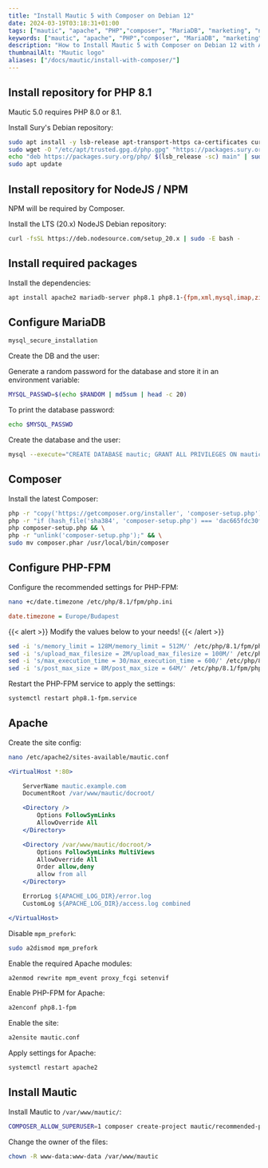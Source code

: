 ```yaml
---
title: "Install Mautic 5 with Composer on Debian 12"
date: 2024-03-19T03:18:31+01:00
tags: ["mautic", "apache", "PHP","composer", "MariaDB", "marketing", "newsletter", "email-marketing", "email-campaigns", "marketing-tools", "marketing-automation"]
keywords: ["mautic", "apache", "PHP","composer", "MariaDB", "marketing", "newsletter", "email-marketing", "email-campaigns", "marketing-tools", "marketing-automation"]
description: "How to Install Mautic 5 with Composer on Debian 12 with Apache, PHP-FPM and MariaDB"
thumbnailAlt: "Mautic logo"
aliases: ["/docs/mautic/install-with-composer/"]
---
```


## Install repository for PHP 8.1

Mautic 5.0 requires PHP 8.0 or 8.1.

Install Sury's Debian repository:

```bash
sudo apt install -y lsb-release apt-transport-https ca-certificates curl && \
sudo wget -O "/etc/apt/trusted.gpg.d/php.gpg" "https://packages.sury.org/php/apt.gpg" && \
echo "deb https://packages.sury.org/php/ $(lsb_release -sc) main" | sudo tee "/etc/apt/sources.list.d/php.list" && \
sudo apt update
```

## Install repository for NodeJS / NPM

NPM will be required by Composer.

Install the LTS (20.x) NodeJS Debian repository:

```bash
curl -fsSL https://deb.nodesource.com/setup_20.x | sudo -E bash -
```

## Install required packages

Install the dependencies:

```bash
apt install apache2 mariadb-server php8.1 php8.1-{fpm,xml,mysql,imap,zip,intl,curl,gd,mbstring,bcmath} nodejs unzip git
```

## Configure MariaDB

```bash
mysql_secure_installation
```

Create the DB and the user:

Generate a random password for the database and store it in an environment variable:

```bash
MYSQL_PASSWD=$(echo $RANDOM | md5sum | head -c 20)
```

To print the database password:

```bash
echo $MYSQL_PASSWD
```

Create the database and the user:

```bash
mysql --execute="CREATE DATABASE mautic; GRANT ALL PRIVILEGES ON mautic.* TO 'mautic'@'localhost' IDENTIFIED BY '${MYSQL_PASSWD}' WITH GRANT OPTION; FLUSH PRIVILEGES;"
```

## Composer

Install the latest Composer:

```bash
php -r "copy('https://getcomposer.org/installer', 'composer-setup.php');" && \
php -r "if (hash_file('sha384', 'composer-setup.php') === 'dac665fdc30fdd8ec78b38b9800061b4150413ff2e3b6f88543c636f7cd84f6db9189d43a81e5503cda447da73c7e5b6') { echo 'Installer verified'; } else { echo 'Installer corrupt'; unlink('composer-setup.php'); } echo PHP_EOL;" && \
php composer-setup.php && \
php -r "unlink('composer-setup.php');" && \
sudo mv composer.phar /usr/local/bin/composer
```

## Configure PHP-FPM

Configure the recommended settings for PHP-FPM:

```bash
nano +c/date.timezone /etc/php/8.1/fpm/php.ini
```

```ini
date.timezone = Europe/Budapest
```

{{< alert >}}
Modify the values below to your needs!
{{< /alert >}}

```bash
sed -i 's/memory_limit = 128M/memory_limit = 512M/' /etc/php/8.1/fpm/php.ini && \
sed -i 's/upload_max_filesize = 2M/upload_max_filesize = 100M/' /etc/php/8.1/fpm/php.ini && \
sed -i 's/max_execution_time = 30/max_execution_time = 600/' /etc/php/8.1/fpm/php.ini && \
sed -i 's/post_max_size = 8M/post_max_size = 64M/' /etc/php/8.1/fpm/php.ini
```

Restart the PHP-FPM service to apply the settings:

```bash
systemctl restart php8.1-fpm.service
```

## Apache

Create the site config:

```bash
nano /etc/apache2/sites-available/mautic.conf
```

```apache
<VirtualHost *:80>

    ServerName mautic.example.com
    DocumentRoot /var/www/mautic/docroot/

    <Directory />
        Options FollowSymLinks
        AllowOverride All
    </Directory>

    <Directory /var/www/mautic/docroot/>
        Options FollowSymLinks MultiViews
        AllowOverride All
        Order allow,deny
        allow from all
    </Directory>

    ErrorLog ${APACHE_LOG_DIR}/error.log
    CustomLog ${APACHE_LOG_DIR}/access.log combined

</VirtualHost>
```

Disable `mpm_prefork`:

```bash
sudo a2dismod mpm_prefork
```

Enable the required Apache modules:

```bash
a2enmod rewrite mpm_event proxy_fcgi setenvif
```

Enable PHP-FPM for Apache:

```bash
a2enconf php8.1-fpm
```

Enable the site:

```bash
a2ensite mautic.conf
```

Apply settings for Apache:

```bash
systemctl restart apache2
```


## Install Mautic

Install Mautic to `/var/www/mautic/`:

```bash
COMPOSER_ALLOW_SUPERUSER=1 composer create-project mautic/recommended-project:^5.0 /var/www/mautic --no-interaction
```

Change the owner of the files:

```bash
chown -R www-data:www-data /var/www/mautic
```
